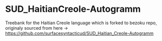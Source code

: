 # SUD_HaitianCreole-Autogramm
Treebank for the Haitian Creole language which is forked to bezoku repo, originaly sourced from here -> https://github.com/surfacesyntacticud/SUD_Haitian_Creole-Autogramm
